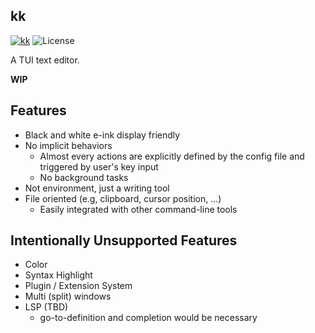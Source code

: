 kk
--

[![kk](https://img.shields.io/crates/v/kk.svg)](https://crates.io/crates/kk)
![License](https://img.shields.io/crates/l/kk)

A TUI text editor.

**WIP** 

Features
--------

- Black and white e-ink display friendly
- No implicit behaviors
  - Almost every actions are explicitly defined by the config file and triggered by user's key input
  - No background tasks
- Not environment, just a writing tool
- File oriented (e.g, clipboard, cursor position, ...)
  - Easily integrated with other command-line tools

Intentionally Unsupported Features
---------------------------------

- Color
- Syntax Highlight
- Plugin / Extension System
- Multi (split) windows
- LSP (TBD)
  - go-to-definition and completion would be necessary
